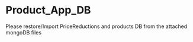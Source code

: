 # Product_App_DB

Please restore/Import PriceReductions and products DB from the attached mongoDB files
